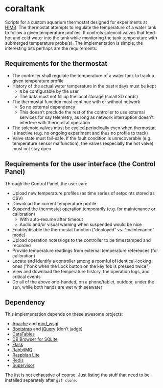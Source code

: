 # coraltank


Scripts for a custom aquarium thermostat designed for experiments at [HIMB](http://gatescorallab.com/). The thermostat attempts to regulate the temperature of a water tank to follow a given temperature profiles. It controls solenoid valves that feed hot and cold water into the tank while monitoring the tank temperature with submerged temperature probe(s). The implementation is simple; the interesting bits perhaps are the requirements:

## Requirements for the thermostat

- The controller shall regulate the temperature of a water tank to track a given temperature profile
- History of the actual water temperature in the past `N` days must be kept
    - `N` be configurable by the user
    - The data must not fill up the local storage (small SD cards)
- The thermostat function must continue with or without network
    - So no external dependency
    - This doesn't preclude the rest of the controller to use external services for say telemetry, as long as network interruption doesn't interfere with thermostat operation
- The solenoid valves must be cycled periodically even when thermostat is inactive (e.g. no ongoing experiment and thus no profile to track)
- Valve state must fail-safe. If the fault condition is unrecoverable (e.g. temperature sensor malfunction), the valves (especially the hot valve) must not stay open

## Requirements for the user interface (the Control Panel)

Through the Control Panel, the user can:

- Upload new temperature profiles (as time series of setpoints stored as CSV)
- Download the current temperature profile
- Suspend the thermostat operation temporarily (e.g. for maintenance or calibration)
    - With auto-resume after timeout
    - Audio and/or visual warning when suspended would be nice
- Enable/disable the thermostat function ("deployed" vs. "maintenance" mode)
- Upload operation notes/logs to the controller to be timestamped and recorded
- Provide temperature readings from external temperature references (for calibration)
- Locate and identify a controller among a roomful of identical-looking ones ("honk when the Lock button on the key fob is pressed twice")
- View and download the temperature history, the operation logs, and critical events
- Do all of the above one-handed, on a phone/tablet, outdoor, under the sun, while both hands are wet with seawater


## Dependency

This implementation depends on these awesome projects:

- [Apache](https://www.apache.org/) and [mod_wsgi](https://modwsgi.readthedocs.io/en/master/)
- [Bootstrap](https://getbootstrap.com) and [jQuery](https://jquery.com/) (don't judge)
- [DataTables](https://datatables.net/)
- [DB Browser for SQLite](https://sqlitebrowser.org/)
- [Flask](https://flask.palletsprojects.com/)
- [RabbitMQ](https://www.rabbitmq.com/)
- [Raspbian Lite](https://www.raspberrypi.org/software/)
- [Redis](https://redis.io/)
- [Supervisor](http://supervisord.org/)

The list is not exhaustive of course. Just listing the stuff that need to be installed separately after `git clone`.
